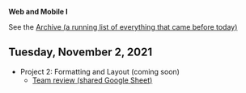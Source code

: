 **Web and Mobile I**

See the [Archive (a running list of everything that came before today)](schedule.md)

## Tuesday, November 2, 2021

- Project 2: Formatting and Layout (coming soon)
  - [Team review (shared Google Sheet)](https://docs.google.com/spreadsheets/d/1c-SXrIti10_0lrW8V6KgVKQchu6ykPR3JEdp50Msh6Y/edit#gid=0)
